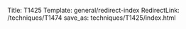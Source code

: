 Title: T1425
Template: general/redirect-index
RedirectLink: /techniques/T1474
save_as: techniques/T1425/index.html